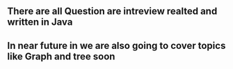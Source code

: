 ## There are all Question are intreview realted and written in Java
## In near future in we are also going to cover topics like Graph and tree soon
